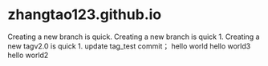 # zhangtao123.github.io
Creating a new branch is quick.
Creating a new branch is quick 1.
Creating a new tagv2.0 is quick 1.
update tag_test commit；
hello world
hello world3
hello world2

